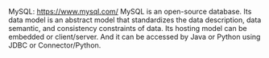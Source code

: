 MySQL: https://www.mysql.com/
MySQL is an open-source database. Its data model is an abstract model that standardizes the data description, data semantic, and consistency constraints 
of data. Its hosting model can be embedded or client/server. And it can be accessed by Java or Python using JDBC or Connector/Python.
